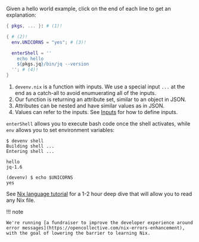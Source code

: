 Given a hello world example, click on the end of each line to get an explanation:

```nix title="devenv.nix"
{ pkgs, ... }: # (1)!

{ # (2)!
  env.UNICORNS = "yes"; # (3)!

  enterShell = ''
    echo hello
    ${pkgs.jq}/bin/jq --version
  ''; # (4)!
}
```

1. ``devenv.nix`` is a function with inputs. We use a special input ``...`` at the end as a catch-all to avoid enumuerating all of the inputs.
2. Our function is returning an attribute set, similar to an object in JSON.
3. Attributes can be nested and have similar values as in JSON.
4. Values can refer to the inputs. See [Inputs](inputs.md) for how to define inputs.


``enterShell`` allows you to execute bash code once the shell activates, while ``env`` allows you to set environment variables:

```shell-session
$ devenv shell
Building shell ...
Entering shell ...

hello
jq-1.6

(devenv) $ echo $UNICORNS
yes
```




See [Nix language tutorial](https://nix.dev/tutorials/nix-language) for a 1-2 hour deep dive 
that will allow you to read any Nix file.

!!! note

    We're running [a fundraiser to improve the developer experience around error messages](https://opencollective.com/nix-errors-enhancement), with the goal of lowering the barrier to learning Nix.
